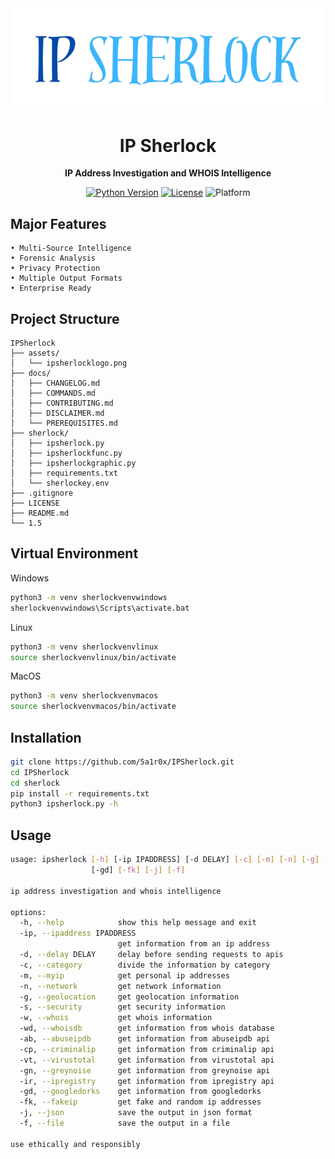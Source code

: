 <div align="center">
  <img src="assets/ipsherlocklogo.png" alt="Logo" width="500">
</div>

<h1 align="center">IP Sherlock</h1>

<p align="center">
  <strong>IP Address Investigation and WHOIS Intelligence</strong>
</p>

<div align="center">

[![Python Version](https://img.shields.io/badge/Python-3.8%2B-lightblue)](https://www.python.org/)
[![License](https://img.shields.io/badge/License-MIT-blue.svg)](https://opensource.org/licenses/MIT)
![Platform](https://img.shields.io/badge/Platform-Terminal%20%7C%20CLI-darkblue.svg)

</div>

## Major Features
```plaintext
• Multi-Source Intelligence
• Forensic Analysis
• Privacy Protection
• Multiple Output Formats
• Enterprise Ready
```

## Project Structure

```plaintext
IPSherlock
├── assets/
│   └── ipsherlocklogo.png
├── docs/
│   ├── CHANGELOG.md
│   ├── COMMANDS.md
│   ├── CONTRIBUTING.md
│   ├── DISCLAIMER.md
│   └── PREREQUISITES.md
├── sherlock/
│   ├── ipsherlock.py
│   ├── ipsherlockfunc.py
│   ├── ipsherlockgraphic.py
│   ├── requirements.txt
│   └── sherlockey.env
├── .gitignore
├── LICENSE
├── README.md
└── 1.5
```

## Virtual Environment
Windows
```bash
python3 -m venv sherlockvenvwindows
sherlockvenvwindows\Scripts\activate.bat
```
Linux
```bash
python3 -m venv sherlockvenvlinux
source sherlockvenvlinux/bin/activate
```
MacOS
```bash
python3 -m venv sherlockvenvmacos
source sherlockvenvmacos/bin/activate
```

## Installation

```bash
git clone https://github.com/5a1r0x/IPSherlock.git
cd IPSherlock
cd sherlock
pip install -r requirements.txt
python3 ipsherlock.py -h
```

## Usage

```bash
usage: ipsherlock [-h] [-ip IPADDRESS] [-d DELAY] [-c] [-m] [-n] [-g] [-s] [-w] [-wd] [-ab] [-cp] [-vt] [-gn] [-ir]
                  [-gd] [-fk] [-j] [-f]

ip address investigation and whois intelligence

options:
  -h, --help            show this help message and exit
  -ip, --ipaddress IPADDRESS
                        get information from an ip address
  -d, --delay DELAY     delay before sending requests to apis
  -c, --category        divide the information by category
  -m, --myip            get personal ip addresses
  -n, --network         get network information
  -g, --geolocation     get geolocation information
  -s, --security        get security information
  -w, --whois           get whois information
  -wd, --whoisdb        get information from whois database
  -ab, --abuseipdb      get information from abuseipdb api
  -cp, --criminalip     get information from criminalip api
  -vt, --virustotal     get information from virustotal api
  -gn, --greynoise      get information from greynoise api
  -ir, --ipregistry     get information from ipregistry api
  -gd, --googledorks    get information from googledorks
  -fk, --fakeip         get fake and random ip addresses
  -j, --json            save the output in json format
  -f, --file            save the output in a file

use ethically and responsibly
```
